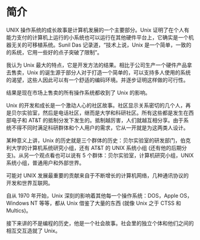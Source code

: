 # 简介

UNIX 操作系统的成长故事是计算机发展的一个主要部分。Unix 证明了在个人有能力支付的计算机上运行的小系统也可以运行在其他硬件平台上，它确实是一个机器无关的可移植系统。Sunil Das 记录道，“技术上说，Unix 是一个简单，一致的的系统，它用一些好的点子突破了限制”。

我认为 Unix 最大的特点，它是开发方法的结果。相比于公司生产一个硬件产品拿去售卖，Unix 的诞生源于部分人对于打造一个简单的，可以支持多人使用的系统的渴望，这些人因此可以有一个舒适的编码环境。并逐步证明这样做的可行性。

结果是现在市场上售卖的所有操作系统都收到了 Unix 的影响。

Unix 的开发和成长是一个激动人心的社区故事。社区显示关系密切的几个人，再是贝尔实验室，然后是电话社区，继而是大学和科研社区。所有这些都是发生在西部电子和 AT&T 的抵制分发下发生的。抵制越厉害，人们就越互相分享。由于系统不得不同时满足科研群体和个人用户的需求，它从一开就是为这两类人设计。

某种意义上讲，Unix 的历史就是三个群体的历史：贝尔实验室的研发部门，伯克利大学的计算机系统研究小组，还有 AT&T 的 UNIX 系统小组 (还有他的后期分支)。从另一个观点看也可以说有 5 个群体：贝尔实验室，计算机研究小组，UNIX 系统小组，普通用户和外部世界。

可能对 UNIX 发展最重要的贡献来自于不断增长的计算机网络，几种通讯协议的开发和世界互联网。

自从 1970 年开始，Unix 深刻的影响着其他每一个操作系统：DOS，Apple OS，Windows NT 等等，都从 Unix 借鉴了大量的东西 (就像 Unix 之于 CTSS 和 Multics)。

接下来讲的不是编程的历史，他是一个社会故事。社会里的独立个体和他们之间的相互交互造就了 Unix。
